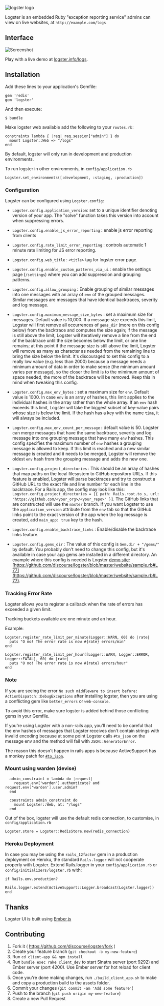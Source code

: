 ![logster logo](https://raw.githubusercontent.com/discourse/logster/master/website/images/logo-logster-cropped-small.png)

Logster is an embedded Ruby "exception reporting service" admins can view on live websites, at `http://example.com/logs`

## Interface

![Screenshot](https://raw.githubusercontent.com/discourse/logster/master/website/images/logster-screenshot.png)

Play with a live demo at [logster.info/logs](http://logster.info/logs).

## Installation

Add these lines to your application's Gemfile:

    gem 'redis'
    gem 'logster'

And then execute:

    $ bundle

Make logster web available add the following to your `routes.rb`:

```
constraints lambda { |req| req.session["admin"] } do
  mount Logster::Web => "/logs"
end
```

By default, logster will only run in development and production environments.

To run logster in other environments, in `config/application.rb`

```
Logster.set_environments([:development, :staging, :production])
```

### Configuration

Logster can be configured using `Logster.config`:

- `Logster.config.application_version`: set to a unique identifier denoting version of your app. The "solve" function takes this version into account when suppressing errors.
- `Logster.config.enable_js_error_reporting` : enable js error reporting from clients
- `Logster.config.rate_limit_error_reporting` : controls automatic 1 minute rate limiting for JS error reporting.
- `Logster.config.web_title` : `<title>` tag for logster error page.

- `Logster.config.enable_custom_patterns_via_ui` : enable the settings page (`/settings`) where you can add suppression and grouping patterns.

- `Logster.config.allow_grouping` : Enable grouping of similar messages into one messages with an array of `env` of the grouped messages. Similar messages are messages that have identical backtraces, severity and log message.

- `Logster.config.maximum_message_size_bytes` : set a maximum size for messages. Default value is 10,000. If a message size exceeds this limit, Logster will first remove all occurrences of `gems_dir` (more on this config below) from the backtrace and computes the size again; if the message is still above the limit, Logster will iteratively remove a line from the end of the backtrace until the size becomes below the limit, or one line remains; at this point if the message size is still above the limit, Logster will remove as many as character as needed from the remaining line to bring the size below the limit. It's discouraged to set this config to a really low value (e.g. less than 2000) because a message needs a minimum amount of data in order to make sense (the minimum amount varies per message), so the closer the limit is to the mimimum amount of space needed, the more of the backtrace will be removed. Keep this in mind when tweaking this config.

- `Logster.config.max_env_bytes` : set a maximum size for `env`. Default value is 1000. In case `env` is an array of hashes, this limit applies to the individual hashes in the array rather than the whole array. If an `env` hash exceeds this limit, Logster will take the biggest subset of key-value pairs whose size is below the limit. If the hash has a key with the name `time`, it will always be included.

- `Logster.config.max_env_count_per_message` : default value is 50. Logster can merge messages that have the same backtrace, severity and log message into one grouping message that have many `env` hashes. This config specifies the maximum number of `env` hashes a grouping message is allowed to keep. If this limit is reached and a new similar message is created and it needs to be merged, Logster will remove the oldest `env` hash from the grouping message and adds the new one.

- `Logster.config.project_directories` : This should be an array of hashes that map paths on the local filesystem to GitHub repository URLs. If this feature is enabled, Logster will parse backtraces and try to construct a GitHub URL to the exact file and line number for each line in the backtrace. For a Rails app, the config may look like this: `Logster.config.project_directories = [{ path: Rails.root.to_s, url: "https://github.com/<your_org>/<your_repo>" }]`. The GitHub links that are constructed will use the `master` branch. If you want Logster to use the `application_version` attribute from the `env` tab so that the GitHub links point to the exact version of the app when the log message is created, add `main_app: true` key to the hash.

- `Logster.config.enable_backtrace_links` : Enable/disable the backtrace links feature.

- `Logster.config.gems_dir` : The value of this config is `Gem.dir + "/gems/"` by default. You probably don't need to change this config, but it's available in case your app gems are installed in a different directory. An example where this config is needed is Logster [demo site](http://logster.info/logs/): [https://github.com/discourse/logster/blob/master/website/sample.rb#L77](https://github.com/discourse/logster/blob/master/website/sample.rb#L77).

### Tracking Error Rate
Logster allows you to register a callback when the rate of errors has exceeded
a given limit.

Tracking buckets available are one minute and an hour.

Example:
```
Logster.register_rate_limit_per_minute(Logger::WARN, 60) do |rate|
  puts "O no! The error rate is now #{rate} errors/min"
end

Logster.register_rate_limit_per_hour([Logger::WARN, Logger::ERROR, Logger::FATAL], 60) do |rate|
  puts "O no! The error rate is now #{rate} errors/hour"
end
```

### Note
If you are seeing the error `No such middleware to insert before: ActionDispatch::DebugExceptions` after installing logster,
then you are using a conflicting gem like `better_errors` or `web-console`.

To avoid this error, make sure logster is added behind those conflicting gems in your Gemfile.

If you're using Logster with a non-rails app, you'll need to be careful that the env hashes of messages that Logster receives don't contain strings with invalid encoding because at some point Logster calls `#to_json` on the message env and the method will fail with `JSON::GeneratorError`.

The reason this doesn't happen in rails apps is because ActiveSupport has a monkey patch for [`#to_json`](https://github.com/rails/rails/blob/master/activesupport/lib/active_support/core_ext/object/json.rb).

### Mount using warden (devise)
```
  admin_constraint = lambda do |request|
    request.env['warden'].authenticate? and request.env['warden'].user.admin?
  end

  constraints admin_constraint do
    mount Logster::Web, at: "/logs"
  end
```

Out of the box, logster will use the default redis connection, to customise, in `config/application.rb`

```
Logster.store = Logster::RedisStore.new(redis_connection)
```

### Heroku Deployment
In case you may be using the `rails_12factor` gem in a production deployment on Heroku, the standard `Rails.logger` will not cooperate properly with Logster. Extend Rails.logger in your `config/application.rb` or `config/initializers/logster.rb` with:
```
if Rails.env.production?
    Rails.logger.extend(ActiveSupport::Logger.broadcast(Logster.logger))
end
```

## Thanks

Logster UI is built using [Ember.js](http://emberjs.com/)

## Contributing

1. Fork it ( https://github.com/discourse/logster/fork )
2. Create your feature branch (`git checkout -b my-new-feature`)
3. Run `cd client-app && npm install`
4. Run `bundle exec rake client_dev` to start Sinatra server (port 9292) and Ember server (port 4200). Use Ember server for hot reload for client code.
5. Once you're done making changes, run `./build_client_app.sh` to make and copy a production build to the assets folder.
6. Commit your changes (`git commit -am 'Add some feature'`)
7. Push to the branch (`git push origin my-new-feature`)
8. Create a new Pull Request
